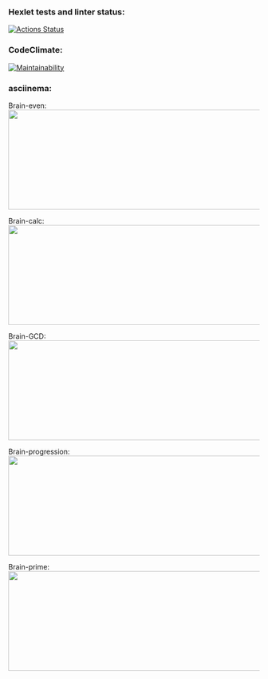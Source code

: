### Hexlet tests and linter status:
[![Actions Status](https://github.com/niyak93rus/php-project-45/actions/workflows/hexlet-check.yml/badge.svg)](https://github.com/niyak93rus/php-project-45/actions)

### CodeClimate:
[![Maintainability](https://api.codeclimate.com/v1/badges/710c084e2414fdd9256a/maintainability)](https://codeclimate.com/github/niyak93rus/php-project-45/maintainability)

### asciinema:
Brain-even:
<a href="https://asciinema.org/a/r4gGkt6wjFutTzoxWs703wRBT" target="_blank"><img src="https://asciinema.org/a/r4gGkt6wjFutTzoxWs703wRBT.svg" width="800" height="200" /></a>

Brain-calc:
<a href="https://asciinema.org/a/623180" target="_blank"><img src="https://asciinema.org/a/623180.svg" width="800" height="200" /></a>

Brain-GCD:
<a href="https://asciinema.org/a/623183" target="_blank"><img src="https://asciinema.org/a/623183.svg" width="800" height="200" /></a>

Brain-progression:
<a href="https://asciinema.org/a/623185" target="_blank"><img src="https://asciinema.org/a/623185.svg" width="800" height="200" /></a>

Brain-prime:
<a href="https://asciinema.org/a/623289" target="_blank"><img src="https://asciinema.org/a/623289.svg" width="800" height="200" /></a>
